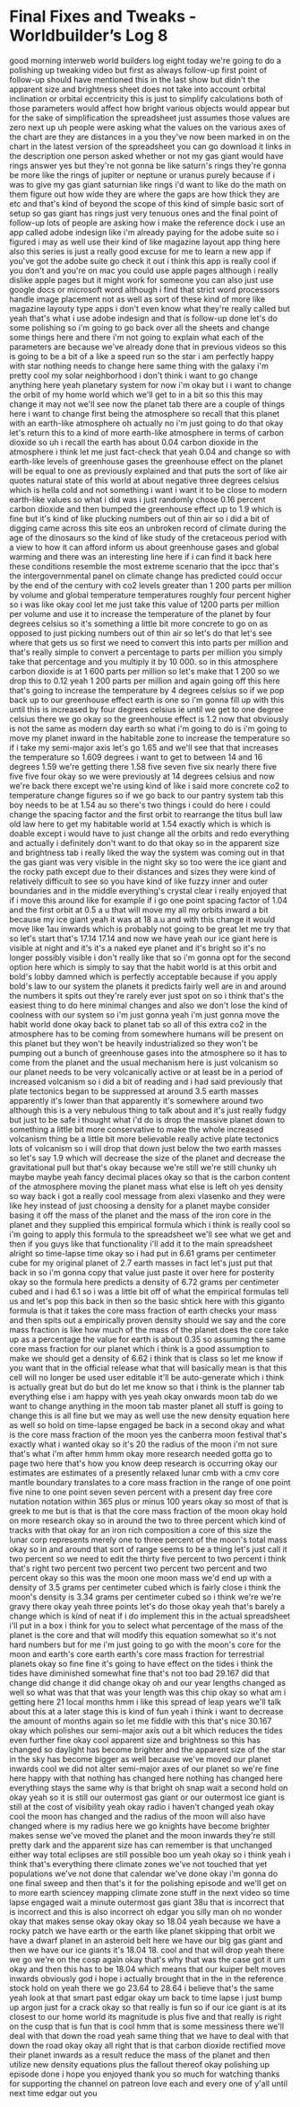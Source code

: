 # Final Fixes and Tweaks - Worldbuilder’s Log 8

good morning interweb world builders log
eight today we're going to do a
polishing up tweaking video but first as
always follow-up
first point of follow-up should have
mentioned this in the last show but
didn't the apparent size and brightness
sheet does not take into account orbital
inclination or orbital eccentricity
this is just to simplify calculations
both of those parameters would affect
how bright various objects would appear
but for the sake of simplification the
spreadsheet just assumes those values
are zero
next up uh people were asking what the
values on the various axes of the chart
are they are distances in a you they've
now been marked in on the chart in the
latest version of the spreadsheet you
can go download it links in the
description one person asked whether or
not my gas giant would have rings
answer yes but they're not gonna be like
saturn's rings they're gonna be more
like the rings of jupiter or neptune or
uranus purely because if i was to give
my gas giant saturnian like rings i'd
want to like do the math on them figure
out how wide they are where the gaps are
how thick they are etc
and that's kind of beyond the scope of
this kind of simple basic sort of setup
so gas giant has rings just very tenuous
ones and the final point of follow-up
lots of people are asking how i make the
reference dock
i use an app called adobe indesign like
i'm already paying for the adobe suite
so i figured i may as well use their
kind of like magazine layout app thing
here also this series is just a really
good excuse for me to learn a new app
if you've got the adobe suite go check
it out i think this app is really cool
if you don't and you're on mac you could
use apple pages although i really
dislike apple pages
but it might work for someone you can
also just use google docs or microsoft
word although i find that strict word
processors handle
image placement
not as well as sort of these kind of
more like magazine layouty type apps i
don't even know what they're really
called
but yeah that's what i use adobe
indesign
and that is follow-up done
let's do some polishing
so i'm going to go back over all the
sheets and change some things here and
there i'm not going to explain what each
of the parameters are because we've
already done that in previous videos so
this is going to be a bit of a like a
speed run
so the star i am perfectly happy with
star nothing needs to change here
same thing with the galaxy i'm pretty
cool my solar neighborhood i don't think
i want to go change anything
here yeah planetary system for now
i'm okay but i i want to change the
orbit of my home world which we'll get
to in a bit so this this may change it
may not we'll see
now the planet tab
there are a couple of things here i want
to change
first being the atmosphere
so recall that this planet with an
earth-like atmosphere oh actually no i'm
just going to do that okay let's return
this to a kind of more earth-like
atmosphere in terms of carbon dioxide so
uh i recall the earth has about 0.04
carbon dioxide in the atmosphere i think
let me just fact-check that
yeah 0.04 and change
so with earth-like levels of greenhouse
gases the greenhouse effect on the
planet will be equal to one as
previously explained and that puts the
sort of like air quotes natural state of
this world at about negative three
degrees celsius which is hella cold and
not something i want i want it to be
close to modern earth-like values
so what i did was i just randomly chose
0.16 percent carbon dioxide and then
bumped the greenhouse effect up to 1.9
which is fine but it's kind of like
plucking numbers out of thin air
so i did a bit of digging
came across this site eos
an unbroken record of climate during the
age of the dinosaurs so the kind of like
study of the cretaceous period
with a view to how it can afford inform
us about greenhouse gases and global
warming and there was an interesting
line here if i can find it back
here these conditions resemble the most
extreme scenario that the ipcc that's
the intergovernmental panel on climate
change has predicted could occur by the
end of the century with co2 levels
greater than 1 200 parts per million by
volume and global temperature
temperatures roughly four percent higher
so i was like okay cool let me just take
this value of 1200 parts per million per
volume and use it to increase
the
temperature of the planet by four
degrees celsius so it's something a
little bit more concrete to go on as
opposed to just picking numbers out of
thin air so let's do that let's see
where that gets us so
first we need to convert this into parts
per million and that's really simple to
convert a percentage to parts per
million you simply take that percentage
and you multiply it by 10 000.
so in this atmosphere carbon dioxide is
at 1 600 parts per million
so let's make that 1 200 so we drop this
to 0.12 yeah 1 200 parts per million and
again going off
this here that's going to increase the
temperature by 4 degrees celsius
so if we pop back up to our greenhouse
effect earth is one so i'm gonna fill up
with this until this is increased by
four degrees celsius ie until we get to
one degree celsius
there we go okay so the greenhouse
effect is 1.2
now that
obviously
is not the same as modern day earth
so what i'm going to do is i'm going to
move my planet inward in the habitable
zone to increase the temperature
so if i take my semi-major axis let's go
1.65
and we'll see that that increases the
temperature
so
1.609 degrees i want to get to between
14 and 16 degrees
1.59 we're getting there 1.58
five seven
five six nearly there five five
five four okay so we were previously at
14 degrees celsius
and now we're back there except we're
using kind of
like i said more concrete
co2 to temperature change
figures
so if we go back to our pantry system
tab this boy needs to be at
1.54 au
so there's two things i could do here
i could change the spacing factor and
the first orbit
to rearrange the titus bull law old law
here to get my habitable world at 1.54
exactly
which is which is doable except i would
have to just change all the orbits and
redo everything and actually i
definitely don't want to do that okay so
in the apparent size and brightness tab
i really liked the way the system was
coming out in that the gas giant was
very visible in the night sky
so too were the ice giant and the rocky
path except due to their distances and
sizes
they were kind of relatively difficult
to see
so you have kind of like fuzzy inner and
outer boundaries and in the middle
everything's crystal clear i really
enjoyed that
if i move this around like for example
if i go one point spacing factor of 1.04
and the first orbit at 0.5 a u
that will move
my all my orbits inward a bit
because my ice giant
yeah it was at 18 a.u
and with this change it would move like
1au inwards
which is probably not going to be great
let me try that so let's start that's
17.14 17.14 and now we have yeah our ice
giant here is visible at night and it's
it's a naked eye planet and it's bright
so it's no longer possibly visible
i don't really like that so i'm gonna
opt for the second option here
which is simply to say
that the habit world is at this orbit
and bold's lobby damned which is
perfectly acceptable because if you
apply bold's law to our system the
planets it predicts fairly well are in
and around
the numbers it spits out they're rarely
ever just spot on so i think that's the
easiest thing to do here minimal changes
and also we don't lose the kind of
coolness with our system so i'm just
gonna yeah i'm just gonna move the habit
world done okay back to planet tab so
all of this extra co2 in the atmosphere
has to be coming from somewhere
humans will be present on this planet
but they won't be heavily industrialized
so they won't be pumping out a bunch of
greenhouse gases into the atmosphere so
it has to come from the planet and the
usual mechanism here is just volcanism
so our planet needs to be very
volcanically active or at least be in a
period of increased volcanism so i did a
bit of reading and i had said previously
that plate tectonics began to be
suppressed at around 3.5 earth masses
apparently it's lower than that
apparently it's somewhere around two
although this is a very nebulous thing
to talk about and it's just really fudgy
but just to be safe i thought what i'd
do is drop the massive planet down
to something a little bit more
conservative to make the whole increased
volcanism thing be a little bit more
believable really active plate tectonics
lots of volcanism so i will drop that
down just below the two earth masses so
let's say
1.9
which will decrease the size of the
planet and decrease the gravitational
pull but that's okay because we're still
we're still chunky
uh maybe maybe
yeah
fancy decimal places okay so that is the
carbon content of the atmosphere moving
the planet mass what else is left oh yes
density so way back i got a really cool
message from alexi
vlasenko and they were like hey instead
of just choosing a density for a planet
maybe consider basing it off the mass of
the planet and the mass of the iron core
in the planet and they supplied this
empirical formula
which i think is
really cool so i'm going to apply this
formula to the spreadsheet we'll see
what we get and then if you guys like
that functionality i'll add it to the
main spreadsheet
alright so time-lapse time
okay so i had put in 6.61 grams per
centimeter cube for my original planet
of 2.7 earth masses in fact let's just
put that back in so i'm gonna copy that
value just paste it over here for
posterity
okay so the formula here predicts a
density of 6.72 grams per centimeter
cubed and i had 6.1
so i was
a little bit off of what the empirical
formulas tell us
and let's pop this back in then
so the basic shtick here with this
giganto formula
is that it takes the core mass fraction
of earth checks your mass and then spits
out a
empirically proven density should we say
and the core mass fraction is like how
much of the mass of the planet
does the core take up as a percentage
the value for earth is about 0.35 so
assuming the same core mass fraction for
our planet which i think is a good
assumption to make we should get a
density of 6.62 i think that is class so
let me know if you want
that in the official release what that
will basically mean is that this cell
will no longer be used user editable
it'll be auto-generate which i think is
actually great but do but do let me know
so that
i think is the planner tab everything
else i am
happy with
yes
yeah okay onwards moon tab
do we want to change anything
in the moon tab master planet all stuff
is going to change
this is all fine but we may as well use
the new density equation here as well so
hold on time-lapse engaged be back in a
second
okay and what is the core mass fraction
of the moon
yes the canberra moon festival that's
exactly what i wanted
okay so it's 20 the radius of the moon
i'm not sure that's what i'm after
hmm
hmm okay more research needed
gotta go to page two here that's how you
know deep research is occurring
okay
our estimates are estimates of a
presently relaxed lunar cmb with a cmv
core mantle boundary translates to a
core mass fraction in the range of one
point five nine to one point seven seven
percent
with a present day free core
nutation notation within 365 plus or
minus 100 years okay so most of that is
greek to me but is that
is that the core mass fraction of the
moon okay hold on more research
okay so in around the two to three
percent
which kind of tracks with that
okay for an iron rich composition a core
of this size the lunar corp represents
merely one to three percent of the
moon's total mass okay so in and around
that sort of range seems to be a thing
let's just call it two percent
so we need to edit the thirty five
percent to two percent
i think that's right
two percent two percent two percent two
percent and two percent okay so this was
the moon one moon mass
we'd end up with a density of 3.5 grams
per centimeter cubed which is fairly
close i think the moon's density is 3.34
grams per centimeter cubed so i think
we're
we're gravy there
okay yeah three points
let's do those
okay
yeah that's barely a change which is
kind of neat
if i do implement this in the actual
spreadsheet i'll put in a box i think
for you to select
what percentage of the mass of the
planet is the core and that will modify
this equation somewhat so it's not hard
numbers but for me i'm just going to go
with the moon's core for the moon and
earth's core earth earth's core mass
fraction for terrestrial planets okay
so
fine
fine
it's going to have effect on the tides i
think the tides have diminished somewhat
fine that's not too bad
29.167 did that change
did change it did change okay
oh and our year lengths changed as well
so what was that that was your length
was this chip
okay so what am i getting here
21 local months
hmm
i like this spread of leap years we'll
talk about this at a later stage this is
kind of fun
yeah i think i want to decrease the
amount of months again so let me fiddle
with this
that's nice
30.167
okay which polishes our semi-major axis
out a bit
which reduces the tides even further
fine okay cool
apparent size and brightness so this has
changed
so daylight has become brighter and the
apparent size of the star in the sky has
become bigger as well because we've
moved our planet inwards cool we did not
alter semi-major axes of our planet so
we're fine here happy with that
nothing has changed here nothing has
changed here
everything stays the same why is that
bright
oh snap
wait a second hold on
okay yeah so it is still
our outermost gas giant or our outermost
ice giant is still at the cost of
visibility
yeah
okay
radio i haven't changed
yeah okay cool the moon has changed
and the radius of the moon will also
have changed where is my radius here we
go
knights have become brighter makes sense
we've moved the planet and the moon
inwards
they're still pretty dark
and the apparent size has
can remember is that unchanged either
way total eclipses are still possible
boo
um
yeah okay so i think
yeah i think that's everything there
climate zones we've not touched that yet
populations we've not done that calendar
we've done okay i'm gonna do one final
sweep and then that's it for the
polishing episode and we'll get on to
more earth sciencey mapping climate zone
stuff in the next video so time lapse
engaged
wait a minute outermost gas giant 38u
that is incorrect
that is incorrect and this is also
incorrect oh edgar you silly man oh no
wonder okay that makes sense okay okay
okay so 18.04
yeah because we have a rocky patch we
have earth
or the earth like planet skipping that
orbit
we have
a dwarf planet in an asteroid belt here
we have our big gas giant and then we
have our ice giants it's 18.04
18.
cool and that will drop
yeah there we go we're on the cosp again
okay that's why that was the case got it
um okay
and then this has to be
18.04 which means that our kuiper belt
moves inwards obviously god i hope i
actually brought that in the
in the reference stock hold on
yeah there we go 23.64 to 28.64 i
believe that's the same
yeah look at that
smart past edgar
okay
um back to time lapse
i just bump up argon just for a crack
okay so that really is fun so if our ice
giant is at its closest to our home
world its magnitude is plus five and
that really is
right on the cusp that is fun that is
cool
hmm
that is some messiness there we'll deal
with that down the road
yeah same thing that we have to deal
with that down the road okay okay
all right that is that
carbon dioxide rectified move their
planet inwards as a result reduce the
mass of the planet and then utilize new
density equations
plus the fallout thereof okay polishing
up episode done
i hope you enjoyed thank you so much for
watching thanks for supporting the
channel on patreon love each and every
one of y'all until next time
edgar out
you